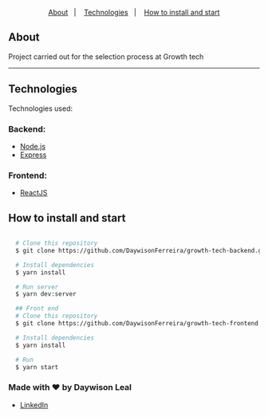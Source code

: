 
<p align="center">
<a href="#about">About</a>&nbsp;&nbsp;&nbsp;|&nbsp;&nbsp;&nbsp;
  <a href="#technologies">Technologies</a>&nbsp;&nbsp;&nbsp;|&nbsp;&nbsp;&nbsp;
  <a href="#how-to-install-and-start">How to install and start</a>
</p>


## About
Project carried out for the selection process at Growth tech

---

##  Technologies
Technologies used:

### Backend:
-  [Node.js](nodejs)
-  [Express](https://expressjs.com/pt-br/)

### Frontend:
-  [ReactJS](https://reactjs.org/)


## How to install and start

```bash

  # Clone this repository
  $ git clone https://github.com/DaywisonFerreira/growth-tech-backend.git

  # Install dependencies
  $ yarn install

  # Run server
  $ yarn dev:server

  ## Front end
  # Clone this repository
  $ git clone https://github.com/DaywisonFerreira/growth-tech-frontend.git

  # Install dependencies
  $ yarn install

  # Run
  $ yarn start
```

### Made with :heart: by Daywison Leal
-  [LinkedIn](https://www.linkedin.com/in/daywison-leal/)
